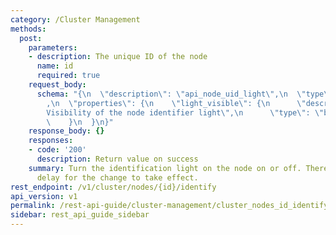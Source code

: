 ```yaml
---
category: /Cluster Management
methods:
  post:
    parameters:
    - description: The unique ID of the node
      name: id
      required: true
    request_body:
      schema: "{\n  \"description\": \"api_node_uid_light\",\n  \"type\": \"object\"\
        ,\n  \"properties\": {\n    \"light_visible\": {\n      \"description\": \"\
        Visibility of the node identifier light\",\n      \"type\": \"boolean\"\n\
        \    }\n  }\n}"
    response_body: {}
    responses:
    - code: '200'
      description: Return value on success
    summary: Turn the identification light on the node on or off. There may be a slight
      delay for the change to take effect.
rest_endpoint: /v1/cluster/nodes/{id}/identify
api_version: v1
permalink: /rest-api-guide/cluster-management/cluster_nodes_id_identify.html
sidebar: rest_api_guide_sidebar
---
```

